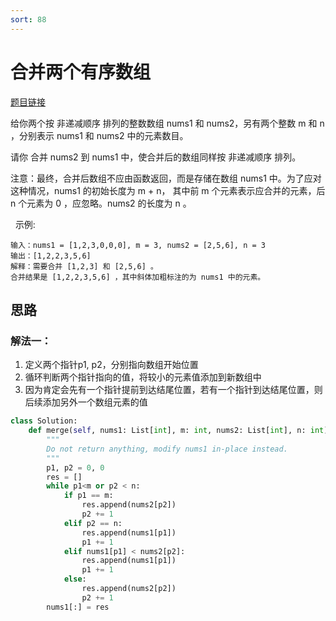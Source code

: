 ```yaml
---
sort: 88
---
```

# 合并两个有序数组


[题目链接](https://leetcode-cn.com/problems/merge-sorted-array/)

给你两个按 非递减顺序 排列的整数数组 nums1 和 nums2，另有两个整数 m 和 n ，分别表示 nums1 和 nums2 中的元素数目。

请你 合并 nums2 到 nums1 中，使合并后的数组同样按 非递减顺序 排列。

注意：最终，合并后数组不应由函数返回，而是存储在数组 nums1 中。为了应对这种情况，nums1 的初始长度为 m + n，
其中前 m 个元素表示应合并的元素，后 n 个元素为 0 ，应忽略。nums2 的长度为 n 。

 
示例:
```
输入：nums1 = [1,2,3,0,0,0], m = 3, nums2 = [2,5,6], n = 3
输出：[1,2,2,3,5,6]
解释：需要合并 [1,2,3] 和 [2,5,6] 。
合并结果是 [1,2,2,3,5,6] ，其中斜体加粗标注的为 nums1 中的元素。
```


## 思路

### 解法一：
1. 定义两个指针p1, p2，分别指向数组开始位置
2. 循环判断两个指针指向的值，将较小的元素值添加到新数组中
3. 因为肯定会先有一个指针提前到达结尾位置，若有一个指针到达结尾位置，则后续添加另外一个数组元素的值
   
```python
class Solution:
    def merge(self, nums1: List[int], m: int, nums2: List[int], n: int) -> None:
        """
        Do not return anything, modify nums1 in-place instead.
        """
        p1, p2 = 0, 0
        res = []
        while p1<m or p2 < n:
            if p1 == m:
                res.append(nums2[p2])
                p2 += 1
            elif p2 == n:
                res.append(nums1[p1])
                p1 += 1
            elif nums1[p1] < nums2[p2]:
                res.append(nums1[p1])
                p1 += 1
            else:
                res.append(nums2[p2])
                p2 += 1
        nums1[:] = res
```


